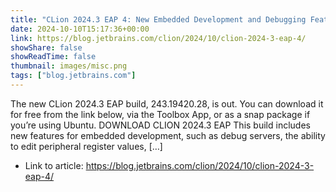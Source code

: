 ```yaml
---
title: "CLion 2024.3 EAP 4: New Embedded Development and Debugging Features"
date: 2024-10-10T15:17:36+00:00
link: https://blog.jetbrains.com/clion/2024/10/clion-2024-3-eap-4/
showShare: false
showReadTime: false
thumbnail: images/misc.png
tags: ["blog.jetbrains.com"]
---
```

The new CLion 2024.3 EAP build, 243.19420.28, is out. You can download it for free from the link below, via the Toolbox App, or as a snap package if you’re using Ubuntu. DOWNLOAD CLION 2024.3 EAP This build includes new features for embedded development, such as debug servers, the ability to edit peripheral register values, […]

- Link to article: https://blog.jetbrains.com/clion/2024/10/clion-2024-3-eap-4/